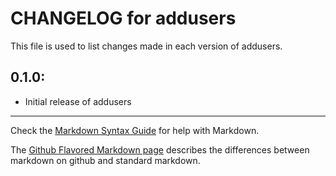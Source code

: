 # CHANGELOG for addusers

This file is used to list changes made in each version of addusers.

## 0.1.0:

* Initial release of addusers

- - -
Check the [Markdown Syntax Guide](http://daringfireball.net/projects/markdown/syntax) for help with Markdown.

The [Github Flavored Markdown page](http://github.github.com/github-flavored-markdown/) describes the differences between markdown on github and standard markdown.
